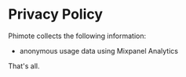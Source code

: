 # Privacy Policy

Phimote collects the following information:
- anonymous usage data using Mixpanel Analytics

That's all.